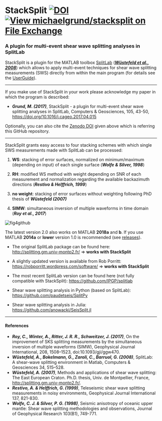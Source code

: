 
# StackSplit                            [![DOI](https://zenodo.org/badge/77286869.svg)](https://zenodo.org/badge/latestdoi/77286869) [![View michaelgrund/stacksplit on File Exchange](https://www.mathworks.com/matlabcentral/images/matlab-file-exchange.svg)](https://de.mathworks.com/matlabcentral/fileexchange/62402-michaelgrund-stacksplit)                         
### A plugin for multi-event shear wave splitting analyses in SplitLab                  



StackSplit is a plugin for the MATLAB toolbox [SplitLab](http://splitting.gm.univ-montp2.fr/) ([**_Wüstefeld et al., 2008_**](https://www.sciencedirect.com/science/article/pii/S0098300407001859)) which allows to apply multi-event techniques for shear wave splitting measurements (SWS) directly from within the main program (for details see the [UserGuide](https://github.com/michaelgrund/stacksplit/blob/main/StackSplit/Doc/StackSplit_userguide.pdf)). 

***

If you make use of StackSplit in your work please acknowledge my paper in which the program is described:

- **_Grund, M. (2017)_**, StackSplit - a plugin for multi-event shear wave splitting analyses in SplitLab, Computers & Geosciences, 105, 43-50, https://doi.org/10.1016/j.cageo.2017.04.015

Optionally, you can also cite the [Zenodo DOI](https://zenodo.org/record/464385#) given above which is referring this GitHub repository.

***

StackSplit grants easy access to four stacking schemes with which single SWS measurements made with SplitLab can be processed:

1. **WS**: stacking of error surfaces, normalized on minimum/maximum (depending on input) of each single surface (**_Wolfe & Silver, 1998_**)

2. **RH**: modified WS method with weight depending on SNR of each measurement and normalization regarding the available backazimuth directions (**_Restivo & Helffrich, 1999_**)

3. **no weight**: stacking of error surfaces without weighting following PhD thesis of **_Wüstefeld (2007)_**

4. **SIMW**: simultaneous inversion of multiple waveforms in time domain (**_Roy et al., 2017_**)

![fig4github](https://user-images.githubusercontent.com/23025878/56716351-6d3d2a80-673a-11e9-8b34-2191c119d780.png)

The latest version 2.0 also works on MATLAB **2018a** and **b**. If you use MATLAB **2014a** or **lower**  version 1.0 is recommended (see  [releases](https://github.com/michaelgrund/stacksplit/releases)). 

- The original SplitLab package can be found here: http://splitting.gm.univ-montp2.fr/ => **works with StackSplit**

- A slightly updated version is available from Rob Porritt: https://robporritt.wordpress.com/software/ => **works with StackSplit**

- The most recent SplitLab version can be found here (not fully compatible with StackSplit): https://github.com/IPGP/splitlab

- Shear wave splitting analysis in Python (based on SplitLab): https://github.com/paudetseis/SplitPy

- Shear wave splitting analysis in Julia: https://github.com/anowacki/SeisSplit.jl

***

#### References

- **_Roy, C., Winter, A., Ritter, J. R. R., Schweitzer, J. (2017)_**, On the improvement of SKS splitting measurements by the simultaneous inversion of multiple waveforms (SIMW), Geophysical Journal International, 208, 1508–1523, doi:10.1093/gji/ggw470.
- **_Wüstefeld, A., Bokelmann, G., Zaroli, C., Barruol, G. (2008)_**, SplitLab: A shear-wave splitting environment in Matlab, Computers & Geosciences 34, 515–528.
- **_Wüstefeld, A. (2007)_**, Methods and applications of shear wave splitting: The East European Craton. Ph.D. thesis, Univ. de Montpellier, France, http://splitting.gm.univ-montp2.fr/.
- **_Restivo, A. & Helffrich, G. (1999)_**, Teleseismic shear wave splitting measurements in noisy environments, Geophysical Journal International 137, 821-830.
- **_Wolfe, C. J. & Silver, P. G. (1998)_**, Seismic anisotropy of oceanic upper mantle: Shear wave splitting methodologies and observations, Journal of Geophysical Research 103(B1), 749-771.











